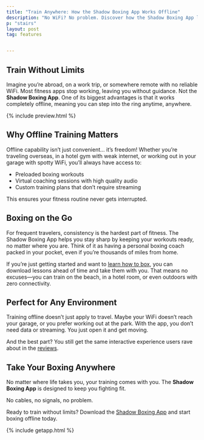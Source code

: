 ```yaml
---
title: "Train Anywhere: How the Shadow Boxing App Works Offline"
description: "No WiFi? No problem. Discover how the Shadow Boxing App lets you train offline, perfect for travel, remote workouts, and staying fit abroad."
p: "stairs"
layout: post
tag: features


---
```


## Train Without Limits

Imagine you’re abroad, on a work trip, or somewhere remote with no reliable WiFi. Most fitness apps stop working, leaving you without guidance. Not the **Shadow Boxing App**. One of its biggest advantages is that it works completely offline, meaning you can step into the ring anytime, anywhere.

{% include preview.html %}

## Why Offline Training Matters

Offline capability isn’t just convenient... it’s freedom! Whether you’re traveling overseas, in a hotel gym with weak internet, or working out in your garage with spotty WiFi, you’ll always have access to:

- Preloaded boxing workouts
- Virtual coaching sessions with high quality audio
- Custom training plans that don’t require streaming

This ensures your fitness routine never gets interrupted.

## Boxing on the Go

For frequent travelers, consistency is the hardest part of fitness. The Shadow Boxing App helps you stay sharp by keeping your workouts ready, no matter where you are. Think of it as having a personal boxing coach packed in your pocket, even if you’re thousands of miles from home.

If you’re just getting started and want to [learn how to box](), you can download lessons ahead of time and take them with you. That means no excuses—you can train on the beach, in a hotel room, or even outdoors with zero connectivity.

## Perfect for Any Environment

Training offline doesn’t just apply to travel. Maybe your WiFi doesn’t reach your garage, or you prefer working out at the park. With the app, you don’t need data or streaming. You just open it and get moving.

And the best part? You still get the same interactive experience users rave about in the [reviews]().

## Take Your Boxing Anywhere

No matter where life takes you, your training comes with you. The **Shadow Boxing App** is designed to keep you fighting fit. 

No cables, no signals, no problem.

Ready to train without limits? Download the [Shadow Boxing App]() and start boxing offline today.

{% include getapp.html %}